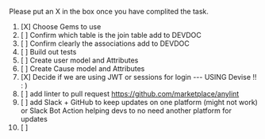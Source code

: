 Please put an X in the box once you have complited the task.


1. [X] Choose Gems to use
2. [ ] Confirm which table is the join table add to DEVDOC
3. [ ] Confirm clearly the associations add to DEVDOC
4. [ ] Build out tests
5. [ ] Create user model and Attributes  
6. [ ] Create Cause model and Attributes
7. [X] Decide if we are using JWT or sessions for login --- USING Devise !! : )
8. [ ] add linter to pull request  https://github.com/marketplace/anylint
9. [ ] add Slack + GitHub to keep updates on one platform (might not work)  or Slack Bot Action helping devs to no need another platform for updates
10. [ ]
